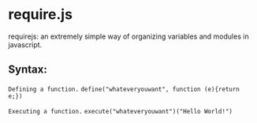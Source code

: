 # require.js
requirejs: an extremely simple way of organizing variables and modules in javascript.


## Syntax:

`Defining a function.`
`define("whateveryouwant", function (e){return e;})`

`Executing a function.`
`execute("whateveryouwant")("Hello World!")`
